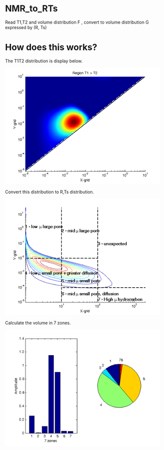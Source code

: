 # NMR_to_RTs
Read T1,T2 and volume distribution F , convert to volume distribution G expressed by (R, Ts) 


# How does this works?

The T1T2 distribution is display below. 
 
![1](figs/T1T2.png)

Convert this distribution to R,Ts distribution.

![2](figs/RTs_contour.png)

Calculate the volume in 7 zones. 

![3](figs/RTS_pie_bar.png)


